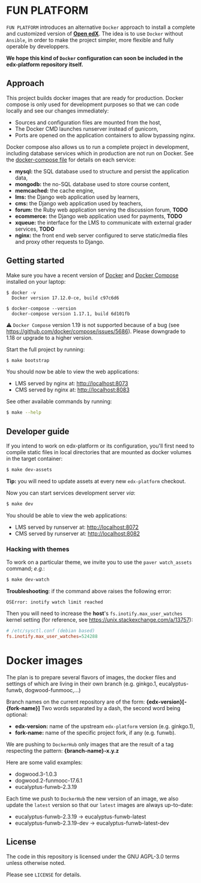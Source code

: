 # FUN PLATFORM

`FUN PLATFORM` introduces an alternative `Docker` approach to install a complete
and customized version of **[Open edX](https://open.edx.org)**. The idea is to
use `Docker` without `Ansible`, in order to make the project simpler, more
flexible and fully operable by developpers.

**We hope this kind of `Docker` configuration can soon be included in the
edx-platform repository itself.**

## Approach

This project builds docker images that are ready for production. Docker compose
is only used for development purposes so that we can code locally and see our
changes immediately:

- Sources and configuration files are mounted from the host,
- The Docker CMD launches runserver instead of gunicorn,
- Ports are opened on the application containers to allow bypassing nginx.

Docker compose also allows us to run a complete project in development,
including database services which in production are not run on Docker. See the
[docker-compose file](./docker-compose.yml) for details on each service:

- **mysql:** the SQL database used to structure and persist the application
  data,
- **mongodb:** the no-SQL database used to store course content,
- **memcached:** the cache engine,
- **lms:** the Django web application used by learners,
- **cms:** the Django web application used by teachers,
- **forum:** the Ruby web application serving the discussion forum, **TODO**
- **ecommerce:** the Django web application used for payments, **TODO**
- **xqueue:** the interface for the LMS to communicate with external grader
  services, **TODO**
- **nginx:** the front end web server configured to serve static/media files and
  proxy other requests to Django.

## Getting started

Make sure you have a recent version of [Docker](https://docs.docker.com/install) and [Docker Compose](https://docs.docker.com/compose/install) installed on your laptop:

    $ docker -v
      Docker version 17.12.0-ce, build c97c6d6

    $ docker-compose --version
      docker-compose version 1.17.1, build 6d101fb

⚠️ `Docker Compose` version 1.19 is not supported because of a bug (see
https://github.com/docker/compose/issues/5686). Please downgrade to 1.18 or
upgrade to a higher version.

Start the full project by running:

```bash
$ make bootstrap
```

You should now be able to view the web applications:

- LMS served by nginx at: [http://localhost:8073](http://localhost:8073)
- CMS served by nginx at: [http://localhost:8083](http://localhost:8083)

See other available commands by running:

```bash
$ make --help
```

## Developer guide

If you intend to work on edx-platform or its configuration, you'll first need to
compile static files in local directories that are mounted as docker volumes in
the target container:

```bash
$ make dev-assets
```

**Tip:** you will need to update assets at every new `edx-platform` checkout.

Now you can start services development server _via_:

```bash
$ make dev
```

You should be able to view the web applications:

- LMS served by runserver at: [http://localhost:8072](http://localhost:8072)
- CMS served by runserver at: [http://localhost:8082](http://localhost:8082)

### Hacking with themes

To work on a particular theme, we invite you to use the `paver watch_assets`
command; _e.g._:

```bash
$ make dev-watch
```

**Troubleshooting**: if the command above raises the following error:

```
OSError: inotify watch limit reached
```

Then you will need to increase the **host**'s `fs.inotify.max_user_watches` kernel
setting (for reference, see https://unix.stackexchange.com/a/13757):

```conf
# /etc/sysctl.conf (debian based)
fs.inotify.max_user_watches=524288
```

# Docker images

The plan is to prepare several flavors of images, the docker files and settings
of which are living in their own branch (e.g. ginkgo.1, eucalyptus-funwb,
dogwood-funmooc,...)

Branch names on the current repository are of the form:
**{edx-version}[-{fork-name}]** Two words separated by a dash, the second word
being optional:

- **edx-version:** name of the upstream `edx-platform` version (e.g. ginkgo.1),
- **fork-name:** name of the specific project fork, if any (e.g. funwb).

We are pushing to `DockerHub` only images that are the result of a tag
respecting the pattern: **{branch-name}-x.y.z**

Here are some valid examples:

- dogwood.3-1.0.3
- dogwood.2-funmooc-17.6.1
- eucalyptus-funwb-2.3.19

Each time we push to `DockerHub` the new version of an image, we also update the
`latest` version so that our `latest` images are always up-to-date:

- eucalyptus-funwb-2.3.19 -> eucalyptus-funwb-latest
- eucalyptus-funwb-2.3.19-dev -> eucalyptus-funwb-latest-dev

## License

The code in this repository is licensed under the GNU AGPL-3.0 terms unless
otherwise noted.

Please see `LICENSE` for details.
